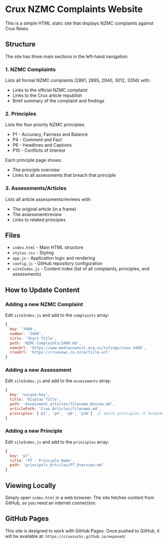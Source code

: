 # Crux NZMC Complaints Website

This is a simple HTML static site that displays NZMC complaints against Crux News.

## Structure

The site has three main sections in the left-hand navigation:

### 1. NZMC Complaints
Lists all formal NZMC complaints (2891, 2895, 2940, 3012, 3356) with:
- Links to the official NZMC complaint
- Links to the Crux article republish
- Brief summary of the complaint and findings

### 2. Principles
Lists the four priority NZMC principles:
- P1 - Accuracy, Fairness and Balance
- P4 - Comment and Fact
- P6 - Headlines and Captions
- P10 - Conflicts of Interest

Each principle page shows:
- The principle overview
- Links to all assessments that breach that principle

### 3. Assessments/Articles
Lists all article assessments/reviews with:
- The original article (in a frame)
- The assessment/review
- Links to related principles

## Files

- `index.html` - Main HTML structure
- `styles.css` - Styling
- `app.js` - Application logic and rendering
- `config.js` - GitHub repository configuration
- `siteIndex.js` - Content index (list of all complaints, principles, and assessments)

## How to Update Content

### Adding a new NZMC Complaint
Edit `siteIndex.js` and add to the `complaints` array:
```javascript
{ 
  key: '3400', 
  number: '3400',
  title: 'Short Title', 
  path: 'NZMC Complaints/3400.md',
  nzmcUrl: 'https://www.mediacouncil.org.nz/rulings/case-3400',
  cruxUrl: 'https://cruxnews.co.nz/article-url'
}
```

### Adding a new Assessment
Edit `siteIndex.js` and add to the `assessments` array:
```javascript
{
  key: 'unique-key',
  title: 'Display Title',
  path: 'Assessment_articles/filename_Review.md',
  articlePath: 'Crux Articles/filename.md',
  principles: ['p1', 'p4', 'p6', 'p10']  // which principles it breaches
}
```

### Adding a new Principle
Edit `siteIndex.js` and add to the `principles` array:
```javascript
{ 
  key: 'p7', 
  title: 'P7 - Principle Name', 
  path: 'principels_Artciles/P7_Overview.md' 
}
```

## Viewing Locally

Simply open `index.html` in a web browser. The site fetches content from GitHub, so you need an internet connection.

## GitHub Pages

This site is designed to work with GitHub Pages. Once pushed to GitHub, it will be available at:
`https://cruxsucks.github.io/exposed/`

